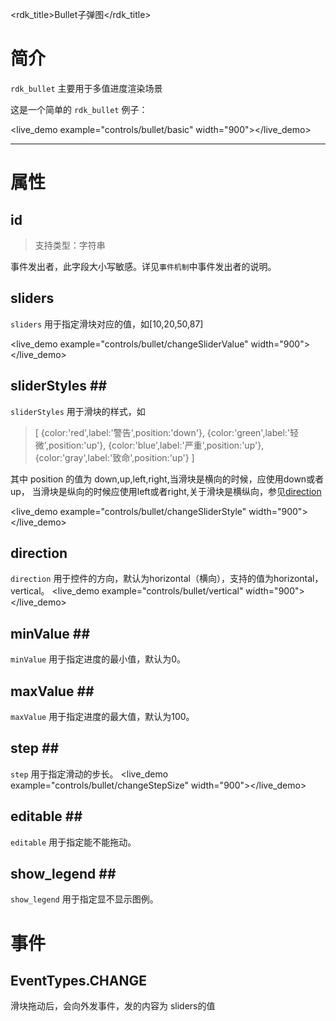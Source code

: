 <rdk_title>Bullet子弹图</rdk_title>

# 简介 #

`rdk_bullet` 主要用于多值进度渲染场景


这是一个简单的 `rdk_bullet` 例子：

<live_demo example="controls/bullet/basic" width="900"></live_demo>

---
# 属性 #

## id ##
>支持类型：字符串

事件发出者，此字段大小写敏感。详见`事件机制`中事件发出者的说明。

## sliders <binding></binding> ##
`sliders` 用于指定滑块对应的值，如[10,20,50,87]

<live_demo example="controls/bullet/changeSliderValue" width="900"></live_demo>
## sliderStyles  <binding></binding>##

`sliderStyles` 用于滑块的样式，如
   > [
>                     {color:'red',label:'警告',position:'down'},
>                     {color:'green',label:'轻微',position:'up'},
>                     {color:'blue',label:'严重',position:'up'},
>                     {color:'gray',label:'致命',position:'up'}
>                 ]

其中 position 的值为 down,up,left,right,当滑块是横向的时候，应使用down或者up，
当滑块是纵向的时候应使用left或者right,关于滑块是横纵向，参见[direction](#direction)

<live_demo example="controls/bullet/changeSliderStyle" width="900"></live_demo>


## direction ##

`direction` 用于控件的方向，默认为horizontal（横向），支持的值为horizontal，vertical。
<live_demo example="controls/bullet/vertical" width="900"></live_demo>

## minValue <binding></binding>##

`minValue` 用于指定进度的最小值，默认为0。

## maxValue <binding></binding>##

`maxValue` 用于指定进度的最大值，默认为100。

## step <binding></binding>##

`step` 用于指定滑动的步长。
<live_demo example="controls/bullet/changeStepSize" width="900"></live_demo>

## editable <binding></binding>##

`editable` 用于指定能不能拖动。

## show_legend <binding></binding>##

`show_legend` 用于指定显不显示图例。




# 事件 #

## EventTypes.CHANGE ##
滑块拖动后，会向外发事件，发的内容为 sliders的值
		

